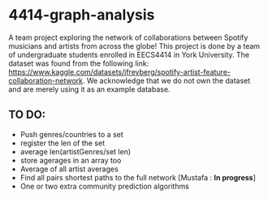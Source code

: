 # 4414-graph-analysis

A team project exploring the network of collaborations between Spotify musicians and artists from across the globe! This project is done by a team of undergraduate students enrolled in EECS4414 in York University. The dataset was found from the following link: https://www.kaggle.com/datasets/jfreyberg/spotify-artist-feature-collaboration-network. We acknowledge that we do not own the dataset and are merely using it as an example database. 

## TO DO:
- Push genres/countries to a set
- register the len of the set
- average len(artistGenres/set len)
- store agerages in an array too
- Average of all artist averages
- Find all pairs shortest paths to the full network [Mustafa : **In progress**]
- One or two extra community prediction algorithms